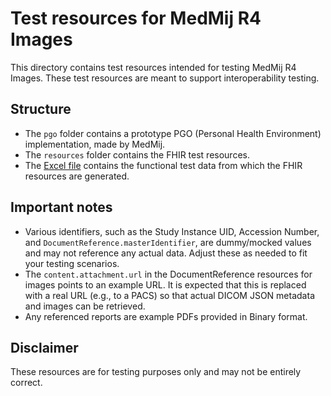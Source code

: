 # Test resources for MedMij R4 Images  

This directory contains test resources intended for testing MedMij R4 Images. These test resources are meant to support interoperability testing.

## Structure  
- The `pgo` folder contains a prototype PGO (Personal Health Environment) implementation, made by MedMij.
- The `resources` folder contains the FHIR test resources.
- The [Excel file](https://github.com/Stichting-MedMij/MedMij-R4-Images/blob/1.0.0-alpha.2/test/250228_Testdata%20Beeld%20in%20PGO.xlsx) contains the functional test data from which the FHIR resources are generated.

## Important notes
- Various identifiers, such as the Study Instance UID, Accession Number, and `DocumentReference.masterIdentifier`, are dummy/mocked values and may not reference any actual data. Adjust these as needed to fit your testing scenarios.
- The `content.attachment.url` in the DocumentReference resources for images points to an example URL. It is expected that this is replaced with a real URL (e.g., to a PACS) so that actual DICOM JSON metadata and images can be retrieved.  
- Any referenced reports are example PDFs provided in Binary format.

## Disclaimer
These resources are for testing purposes only and may not be entirely correct.
